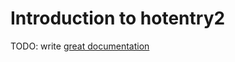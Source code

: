 # Introduction to hotentry2

TODO: write [great documentation](http://jacobian.org/writing/what-to-write/)
